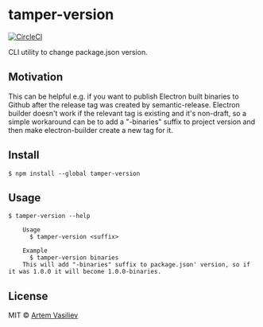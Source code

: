 # tamper-version 
[![CircleCI](https://circleci.com/gh/artemv/tamper-version.svg?style=svg)](https://circleci.com/gh/artemv/tamper-version)

CLI utility to change package.json version. 

## Motivation
This can be helpful e.g. if you want to publish Electron built binaries to Github after the release tag was created by semantic-release. Electron builder doesn't work if the relevant tag is existing and it's non-draft, so a simple workaround can be to add a "-binaries" suffix to project version and then make electron-builder create a new tag for it.  

## Install

```
$ npm install --global tamper-version
```

## Usage

```
$ tamper-version --help

    Usage
      $ tamper-version <suffix> 

    Example
      $ tamper-version binaries
    This will add "-binaries" suffix to package.json' version, so if it was 1.0.0 it will become 1.0.0-binaries.

```

## License

MIT © [Artem Vasiliev](https://github.com/artemv)

